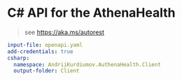 # C# API for the AthenaHealth

> see https://aka.ms/autorest

``` yaml 
input-file: openapi.yaml
add-credentials: true
csharp:
  namespace: AndriiKurdiumov.AuthenaHealth.Client
  output-folder: Client
```